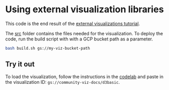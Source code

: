 # Using external visualization libraries 

This code is the end result of the [external visualizations tutorial](https://developers.google.com/datastudio/visualization/external-libraries).

The [src](./src) folder contains the files needed for the visualization. To deploy the code, run the build script with with a GCP bucket path as a parameter.

```bash
bash build.sh gs://my-viz-bucket-path
```
## Try it out

To load the visualization, follow the instructions in the [codelab](https://codelabs.developers.google.com/codelabs/community-visualization/#10) and paste in the visualization ID: `gs://community-viz-docs/d3basic`.
